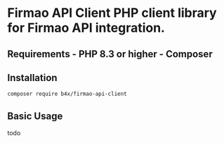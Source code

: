 # Firmao API Client PHP client library for Firmao API integration.

## Requirements - PHP 8.3 or higher - Composer

## Installation
```bash
composer require b4x/firmao-api-client
```

## Basic Usage
todo

